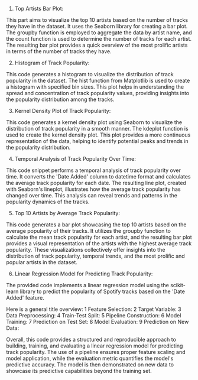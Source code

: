 1. Top Artists Bar Plot:

This part aims to visualize the top 10 artists based on the number of tracks they have in the dataset. It uses the Seaborn library for creating a bar plot. The groupby function is employed to aggregate the data by artist name, and the count function is used to determine the number of tracks for each artist. The resulting bar plot provides a quick overview of the most prolific artists in terms of the number of tracks they have.

2. Histogram of Track Popularity:

This code generates a histogram to visualize the distribution of track popularity in the dataset. The hist function from Matplotlib is used to create a histogram with specified bin sizes. This plot helps in understanding the spread and concentration of track popularity values, providing insights into the popularity distribution among the tracks.

3. Kernel Density Plot of Track Popularity:

This code generates a kernel density plot using Seaborn to visualize the distribution of track popularity in a smooth manner. The kdeplot function is used to create the kernel density plot. This plot provides a more continuous representation of the data, helping to identify potential peaks and trends in the popularity distribution.

4. Temporal Analysis of Track Popularity Over Time:

This code snippet performs a temporal analysis of track popularity over time. It converts the 'Date Added' column to datetime format and calculates the average track popularity for each date. The resulting line plot, created with Seaborn's lineplot, illustrates how the average track popularity has changed over time. This analysis can reveal trends and patterns in the popularity dynamics of the tracks.

5. Top 10 Artists by Average Track Popularity:

This code generates a bar plot showcasing the top 10 artists based on the average popularity of their tracks. It utilizes the groupby function to calculate the mean track popularity for each artist, and the resulting bar plot provides a visual representation of the artists with the highest average track popularity.
These visualizations collectively offer insights into the distribution of track popularity, temporal trends, and the most prolific and popular artists in the dataset.

6. Linear Regression Model for Predicting Track Popularity:

The provided code implements a linear regression model using the scikit-learn library to predict the popularity of Spotify tracks based on the 'Date Added' feature. 

Here is a general title overview:
1  Feature Selection:
2  Target Variable:
3  Data Preprocessing: 
4  Train-Test Split:
5  Pipeline Construction:
6  Model Training:
7  Prediction on Test Set:
8  Model Evaluation:
9  Prediction on New Data:

Overall, this code provides a structured and reproducible approach to building, training, and evaluating a linear regression model for predicting track popularity. The use of a pipeline ensures proper feature scaling and model application, while the evaluation metric quantifies the model's predictive accuracy. The model is then demonstrated on new data to showcase its predictive capabilities beyond the training set.



